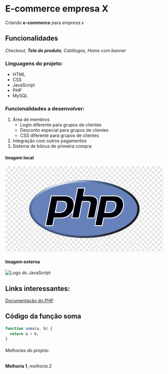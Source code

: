 # E-commerce empresa X

Criando **e-commerce** para _empresa x_

## Funcionalidades

_Checkout, **Tela do produto**, Catálogos, Home com banner_

### Linguagens do projeto:

- HTML
- CSS
- JavaScript
- PHP
- MySQL

### Funcionalidades a desenvolver:

1. Área de membros
   - Login diferente para grupos de clientes
   - Desconto especial para grupos de clientes
   - CSS diferente para grupos de clientes
2. Integração com outros pagamentos
3. Sistema de bônus de primeira compra

#### Imagem local

[![Logo do PHP](img/php.png)](https://www.php.net/)

#### Imagem externa

![Logo do JavaScript](https://upload.wikimedia.org/wikipedia/commons/thumb/9/99/Unofficial_JavaScript_logo_2.svg/1200px-Unofficial_JavaScript_logo_2.svg.png)

## Links interessantes:

[Documentação do PHP](https://www.php.net/)

## Código da função soma

```javascript
function soma(a, b) {
  return a + b;
}
```

###### Melhorias do projeto:

**Melhoria 1**, _melhoria 2_
